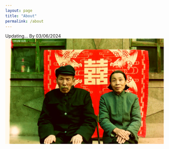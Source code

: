 ```yaml
---
layout: page
title: "About"
permalink: /about
---
```

Updating... By 03/06/2024
![Book logo](/docs/assets/Parents.jpg)
